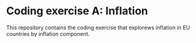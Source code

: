 # Coding exercise A: Inflation

This repository contains the coding exercise that explorews inflation in EU countries by inflation component.
